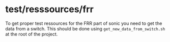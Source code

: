 # test/resssources/frr

To get proper test ressources for the FRR part of sonic you need to get the data from a switch.
This should be done using `get_new_data_from_switch.sh` at the root of the project.